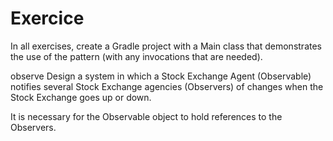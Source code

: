 # Exercice

In all exercises, create a Gradle project with a Main class that demonstrates the use of the pattern (with any invocations that are needed).

observe
Design a system in which a Stock Exchange Agent (Observable) notifies several Stock Exchange agencies (Observers) of changes when the Stock Exchange goes up or down.

It is necessary for the Observable object to hold references to the Observers.
